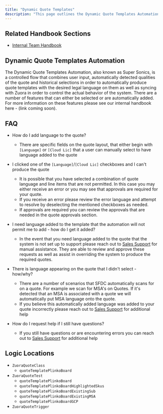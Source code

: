 ```yaml
---
title: "Dynamic Quote Templates"
description: "This page outlines the Dynamic Quote Templates Automation in Salesforce that supported the Super Sonics project. It includes both information for the end user, answers frequently asked questions as well as highlights the location of the related technical logic in the code."
---
```


## Related Handbook Sections

- [Internal Team Handbook](https://gitlab-com.gitlab.io/licensing/)

## Dynamic Quote Templates Automation

The Dynamic Quote Templates Automation, also known as Super Sonics, is a controlled flow that combines user input, automatically detected qualities of the quote and historical selections in order to automatically produce quote templates with the desired legal language on them as well as syncing with Zuora in order to control the actual behavior of the system. There are a number of features that can either be selected or are automatically added. For more information on these features please see our internal handbook here - (link coming soon).

## FAQ

- How do I add language to the quote?
  - There are specific fields on the quote layout, that either begin with `[Language]` or `[Cloud Lic]` that a user can manually select to have language added to the quote

- I clicked one of the `[Language]`/`[Cloud Lic]` checkboxes and I can't produce the quote
  - It is possible that you have selected a combination of quote language and line items that are not permitted. In this case you may either receive an error or you may see that approvals are required for your quote.
  - If you receive an error please review the error language and attempt to resolve by deselecting the mentioned checkboxes as needed.
  - If approvals are required you can review the approvals that are needed in the quote approvals section.

- I need language added to the template that the automation will not permit me to add - how do I get it added?
  - In the event that you need language added to the quote that the system is not set up to support please reach out to [Sales Support](/handbook/sales/field-operations/sales-operations/) for manual assistance. They are able to review and approve these requests as well as assist in overriding the system to produce the required quotes.

- There is language appearing on the quote that I didn't select - how/why?
  - There are a number of scenarios that SFDC automatically scans for on a quote. For example we scan for MSA's on Quotes. If it's detected that an MSA is associated with a quote we will automatically put MSA language onto the quote.
  - If you believe this automatically added language was added to your quote incorrectly please reach out to [Sales Support](/handbook/sales/field-operations/sales-operations/) for additional help

- How do I request help if I still have questions?
  - If you still have questions or are encountering errors you can reach out to [Sales Support](/handbook/sales/field-operations/sales-operations/) for additional help

## Logic Locations

- `ZuoraQuoteClass`
  - `quoteTemplatePlinkoBoard`
- `ZuoraQuoteTest`
  - `quoteTemplatePlinkoBoard`
  - `quoteTemplatePlinkoBoardHighlightedSkus`
  - `quoteTemplatePlinkoBoardExistingSub`
  - `quoteTemplatePlinkoBoardExistingMSA`
  - `quoteTemplatePlinkoBoardGCP`
- `ZuoraQuoteTrigger`
